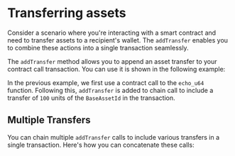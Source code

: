 # Transferring assets

Consider a scenario where you're interacting with a smart contract and need to transfer assets to a recipient's wallet. The `addTransfer` enables you to combine these actions into a single transaction seamlessly.

The `addTransfer` method allows you to append an asset transfer to your contract call transaction. You can use it is shown in the following example:

<!-- <<< ../../docs-snippets/src/guide/contracts/add-transfer.test.ts#add-transfer-1{ts:line-numbers} -->

In the previous example, we first use a contract call to the `echo_u64` function. Following this, `addTransfer` is added to chain call to include a transfer of `100` units of the `BaseAssetId` in the transaction.

## Multiple Transfers

You can chain multiple `addTransfer` calls to include various transfers in a single transaction. Here's how you can concatenate these calls:

<!-- <<< ../../docs-snippets/src/guide/contracts/add-transfer.test.ts#add-transfer-2{ts:line-numbers} -->
